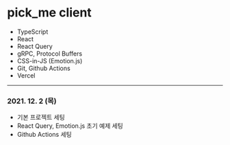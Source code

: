 # pick_me client

- TypeScript
- React
- React Query
- gRPC, Protocol Buffers
- CSS-in-JS (Emotion.js)
- Git, Github Actions
- Vercel
---
### 2021. 12. 2 (목)
- 기본 프로젝트 세팅
- React Query, Emotion.js 초기 예제 세팅
- Github Actions 세팅